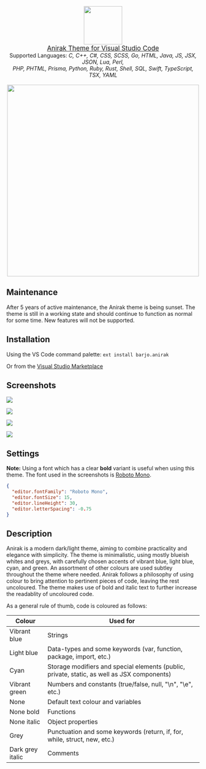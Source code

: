 <p align="center">
    <img src="https://i.imgur.com/y6exXqM.png" width="100"/>
    <br>
    <a style="font-size:larger" href="https://github.com/adambarjo/anirak">Anirak Theme for Visual Studio Code</a>
    <br>
    <span>Supported Languages:</span>
    <i>C, C++, C#, CSS, SCSS, Go, HTML, Java, JS, JSX, JSON, Lua, Perl,<br>PHP, PHTML, Prisma, Python, Ruby, Rust, Shell, SQL, Swift, TypeScript, TSX, YAML</i>
    <br />
    <br />
    <img src="https://i.imgur.com/HvwwQeM.png" width="500"/>
</p>

## Maintenance

After 5 years of active maintenance, the Anirak theme is being sunset. The
theme is still in a working state and should continue to function as normal for
some time. New features will not be supported.

## Installation

Using the VS Code command palette: `ext install barjo.anirak`

Or from the <a href="https://marketplace.visualstudio.com/items?itemName=barjo.anirak">Visual Studio Marketplace</a>

## Screenshots

![](https://i.imgur.com/iGz4YCH.png)

![](https://i.imgur.com/cFQAl8Q.png)

![](https://i.imgur.com/vo6aZca.png)

![](https://i.imgur.com/RayB15j.png)

## Settings

**Note:** Using a font which has a clear **bold** variant is useful when using this theme. The font used in the screenshots is [Roboto Mono](https://fonts.google.com/specimen/Roboto+Mono).

```json
{
  "editor.fontFamily": "Roboto Mono",
  "editor.fontSize": 15,
  "editor.lineHeight": 30,
  "editor.letterSpacing": -0.75
}
```

## Description

Anirak is a modern dark/light theme, aiming to combine practicality and elegance with simplicity. The theme is minimalistic, using mostly blueish whites and greys, with carefully chosen accents of vibrant blue, light blue, cyan, and green. An assortment of other colours are used subtley throughout the theme where needed. Anirak follows a philosophy of using colour to bring attention to pertinent pieces of code, leaving the rest uncoloured. The theme makes use of bold and italic text to further increase the readablity of uncoloured code.

As a general rule of thumb, code is coloured as follows:

| Colour           | Used for                                                                                    |
| ---------------- | ------------------------------------------------------------------------------------------- |
| Vibrant blue     | Strings                                                                                     |
| Light blue       | Data-types and some keywords (var, function, package, import, etc.)                         |
| Cyan             | Storage modifiers and special elements (public, private, static, as well as JSX components) |
| Vibrant green    | Numbers and constants (true/false, null, "\n", "\e", etc.)                                  |
| None             | Default text colour and variables                                                           |
| None bold        | Functions                                                                                   |
| None italic      | Object properties                                                                           |
| Grey             | Punctuation and some keywords (return, if, for, while, struct, new, etc.)                   |
| Dark grey italic | Comments                                                                                    |
